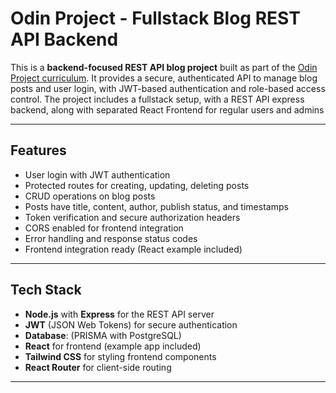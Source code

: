 # Odin Project - Fullstack Blog REST API Backend

This is a **backend-focused REST API blog project** built as part of the [Odin Project curriculum](https://www.theodinproject.com). It provides a secure, authenticated API to manage blog posts and user login, with JWT-based authentication and role-based access control.
The project includes a fullstack setup, with a REST API express backend, along with separated React Frontend for regular users and admins

---

## Features

- User login with JWT authentication  
- Protected routes for creating, updating, deleting posts  
- CRUD operations on blog posts  
- Posts have title, content, author, publish status, and timestamps  
- Token verification and secure authorization headers  
- CORS enabled for frontend integration  
- Error handling and response status codes  
- Frontend integration ready (React example included)

---

## Tech Stack

- **Node.js** with **Express** for the REST API server  
- **JWT** (JSON Web Tokens) for secure authentication  
- **Database**: (PRISMA with PostgreSQL)  
- **React** for frontend (example app included)  
- **Tailwind CSS** for styling frontend components  
- **React Router** for client-side routing  

---
